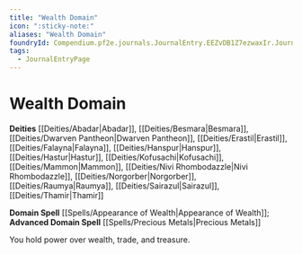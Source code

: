 ```yaml
---
title: "Wealth Domain"
icon: ":sticky-note:"
aliases: "Wealth Domain"
foundryId: Compendium.pf2e.journals.JournalEntry.EEZvDB1Z7ezwaxIr.JournalEntryPage.mJBp4KIszuqrmnp5
tags:
  - JournalEntryPage
---
```


# Wealth Domain
**Deities** [[Deities/Abadar|Abadar]], [[Deities/Besmara|Besmara]], [[Deities/Dwarven Pantheon|Dwarven Pantheon]], [[Deities/Erastil|Erastil]], [[Deities/Falayna|Falayna]], [[Deities/Hanspur|Hanspur]], [[Deities/Hastur|Hastur]], [[Deities/Kofusachi|Kofusachi]], [[Deities/Mammon|Mammon]], [[Deities/Nivi Rhombodazzle|Nivi Rhombodazzle]], [[Deities/Norgorber|Norgorber]], [[Deities/Raumya|Raumya]], [[Deities/Sairazul|Sairazul]], [[Deities/Thamir|Thamir]]

**Domain Spell** [[Spells/Appearance of Wealth|Appearance of Wealth]]; **Advanced Domain Spell** [[Spells/Precious Metals|Precious Metals]]

You hold power over wealth, trade, and treasure.
